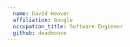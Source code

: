 ```yaml
---
  name: David Hoover
  affiliation: Google
  occupation_title: Software Engineer
  github: deadmoose
---
```

